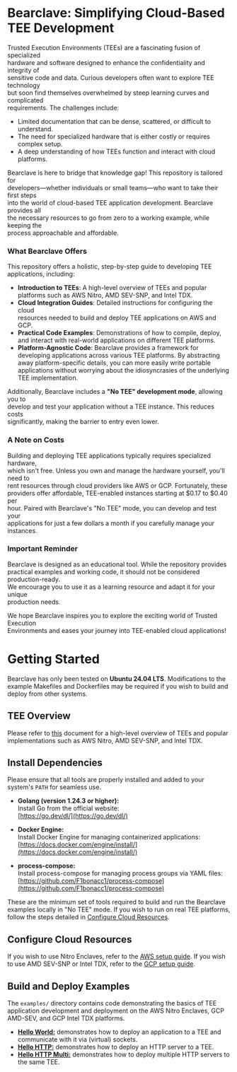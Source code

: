 # Bearclave: Simplifying Cloud-Based TEE Development
Trusted Execution Environments (TEEs) are a fascinating fusion of specialized  
hardware and software designed to enhance the confidentiality and integrity of  
sensitive code and data. Curious developers often want to explore TEE technology  
but soon find themselves overwhelmed by steep learning curves and complicated  
requirements. The challenges include:

- Limited documentation that can be dense, scattered, or difficult to understand.
- The need for specialized hardware that is either costly or requires complex setup.
- A deep understanding of how TEEs function and interact with cloud platforms.

Bearclave is here to bridge that knowledge gap! This repository is tailored for  
developers—whether individuals or small teams—who want to take their first steps  
into the world of cloud-based TEE application development. Bearclave provides all  
the necessary resources to go from zero to a working example, while keeping the  
process approachable and affordable.

### What Bearclave Offers
This repository offers a holistic, step-by-step guide to developing TEE  
applications, including:

- **Introduction to TEEs**: A high-level overview of TEEs and popular  
  platforms such as AWS Nitro, AMD SEV-SNP, and Intel TDX.
- **Cloud Integration Guides**: Detailed instructions for configuring the cloud  
  resources needed to build and deploy TEE applications on AWS and GCP.
- **Practical Code Examples**: Demonstrations of how to compile, deploy, and
  interact with real-world applications on different TEE platforms.
- **Platform-Agnostic Code**: Bearclave provides a framework for developing
  applications across various TEE platforms. By abstracting away
  platform-specific details, you can more easily write portable applications 
  without worrying about the idiosyncrasies of the underlying TEE implementation.

Additionally, Bearclave includes a **"No TEE" development mode**, allowing you to  
develop and test your application without a TEE instance. This reduces costs  
significantly, making the barrier to entry even lower.

### A Note on Costs
Building and deploying TEE applications typically requires specialized hardware,  
which isn't free. Unless you own and manage the hardware yourself, you'll need to  
rent resources through cloud providers like AWS or GCP. Fortunately, these  
providers offer affordable, TEE-enabled instances starting at $0.17 to $0.40 per  
hour. Paired with Bearclave's "No TEE" mode, you can develop and test your  
applications for just a few dollars a month if you carefully manage your instances.

### Important Reminder

Bearclave is designed as an educational tool. While the repository provides  
practical examples and working code, it should not be considered production-ready.  
We encourage you to use it as a learning resource and adapt it for your unique  
production needs.

We hope Bearclave inspires you to explore the exciting world of Trusted Execution  
Environments and eases your journey into TEE-enabled cloud applications!

# Getting Started
Bearclave has only been tested on **Ubuntu 24.04 LTS**. Modifications to the
example Makefiles and Dockerfiles may be required if you wish to build and
deploy from other systems.

## TEE Overview
Please refer to [this](docs/TEE.md) document for a high-level overview of TEEs
and popular implementations such as AWS Nitro, AMD SEV-SNP, and Intel TDX.

## Install Dependencies
Please ensure that all tools are properly installed and added to your system's
`PATH` for seamless use.

- **Golang (version 1.24.3 or higher):**  
  Install Go from the official website:  
  [https://go.dev/dl/](https://go.dev/dl/)

- **Docker Engine:**  
  Install Docker Engine for managing containerized applications:  
  [https://docs.docker.com/engine/install/](https://docs.docker.com/engine/install/)

- **process-compose:**  
  Install process-compose for managing process groups via YAML files:  
  [https://github.com/F1bonacc1/process-compose](https://github.com/F1bonacc1/process-compose)

These are the minimum set of tools required to build and run the Bearclave
examples locally in "No TEE" mode. If you wish to run on real TEE platforms,
follow the steps detailed in [Configure Cloud Resources](#configure-cloud-resources).

## Configure Cloud Resources
If you wish to use Nitro Enclaves, refer to the [AWS setup guide](docs/AWS.md).
If you wish to use AMD SEV-SNP or Intel TDX, refer to the 
[GCP setup guide](docs/GCP.md).

## Build and Deploy Examples
The `examples/` directory contains code demonstrating the basics of TEE
application development and deployment on the AWS Nitro Enclaves, GCP AMD-SEV,
and GCP Intel TDX platforms.

- [**Hello World:**](examples/hello-world/README.md) demonstrates how to deploy
an application to a TEE and communicate with it via (virtual) sockets.
- [**Hello HTTP:**](examples/hello-http/README.md) demonstrates how to deploy an 
HTTP server to a TEE.
- [**Hello HTTP Multi:**](examples/hello-http-multi/README.md) demonstrates how
to deploy multiple HTTP servers to the same TEE.
